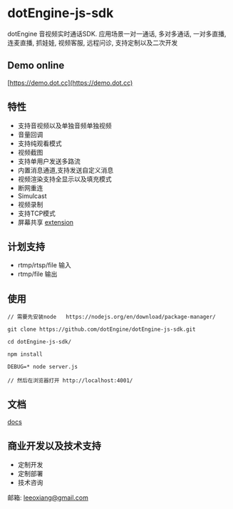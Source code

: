 # dotEngine-js-sdk

dotEngine 音视频实时通话SDK. 应用场景一对一通话, 多对多通话, 一对多直播, 连麦直播, 抓娃娃, 视频客服, 远程问诊, 支持定制以及二次开发


## Demo online

[https://demo.dot.cc](https://demo.dot.cc)


## 特性

- 支持音视频以及单独音频单独视频
- 音量回调
- 支持纯观看模式
- 视频截图
- 支持单用户发送多路流
- 内置消息通道,支持发送自定义消息
- 视频渲染支持全显示以及填充模式
- 断网重连
- Simulcast
- 视频录制
- 支持TCP模式
- 屏幕共享  [extension](https://github.com/dotEngine/screen-share-extension)



## 计划支持 

- rtmp/rtsp/file 输入 
- rtmp/file 输出


## 使用


```
// 需要先安装node   https://nodejs.org/en/download/package-manager/

git clone https://github.com/dotEngine/dotEngine-js-sdk.git

cd dotEngine-js-sdk/

npm install 

DEBUG=* node server.js

// 然后在浏览器打开 http://localhost:4001/
```


## 文档 

[docs](http://docs.dot.cc)


## 商业开发以及技术支持 

- 定制开发
- 定制部署
- 技术咨询

邮箱: <leeoxiang@gmail.com>


